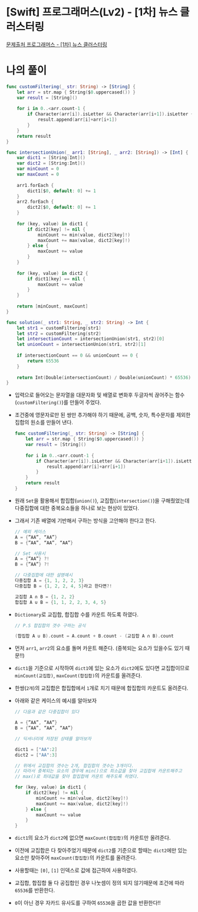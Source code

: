 # [Swift] 프로그래머스(Lv2) - [1차] 뉴스 클러스터링

[문제출처 프로그래머스 - [1차] 뉴스 클러스터링](https://school.programmers.co.kr/learn/courses/30/lessons/17677)

# 나의 풀이

```swift
func customFiltering(_ str: String) -> [String] {
    let arr = str.map { String($0.uppercased()) }
    var result = [String]()
    
    for i in 0..<arr.count-1 {
        if Character(arr[i]).isLetter && Character(arr[i+1]).isLetter {
            result.append(arr[i]+arr[i+1])
        }
    }
    return result
}

func intersectionUnion(_ arr1: [String], _ arr2: [String]) -> [Int] {
    var dict1 = [String:Int]()
    var dict2 = [String:Int]()
    var minCount = 0
    var maxCount = 0
    
    arr1.forEach {
        dict1[$0, default: 0] += 1
    }
    arr2.forEach {
        dict2[$0, default: 0] += 1
    }
    
    for (key, value) in dict1 {
        if dict2[key] != nil {
            minCount += min(value, dict2[key]!)
            maxCount += max(value, dict2[key]!)
        } else {
            maxCount += value
        }
    }
    
    for (key, value) in dict2 {
        if dict1[key] == nil {
            maxCount += value
        }
    }
    
    return [minCount, maxCount]
}

func solution(_ str1: String, _ str2: String) -> Int {
    let str1 = customFiltering(str1)
    let str2 = customFiltering(str2)
    let intersectionCount = intersectionUnion(str1, str2)[0]
    let unionCount = intersectionUnion(str1, str2)[1]
    
    if intersectionCount == 0 && unionCount == 0 {
        return 65536
    }
    
    return Int(Double(intersectionCount) / Double(unionCount) * 65536)
}
```

- 입력으로 들어오는 문자열을 대문자화 및 배열로 변화후 두글자씩 끊어주는 함수(`customFiltering()`)를 만들어 주었다.
- 조건중에 영문자로만 된 쌍만 추가해야 하기 때문에, 공백, 숫자, 특수문자를 제외한 집합의 원소를 만들어 낸다.
    
    ```swift
    func customFiltering(_ str: String) -> [String] {
        let arr = str.map { String($0.uppercased()) }
        var result = [String]()
        
        for i in 0..<arr.count-1 {
            if Character(arr[i]).isLetter && Character(arr[i+1]).isLetter {
                result.append(arr[i]+arr[i+1])
            }
        }
        return result
    }
    ```
    

- 원래 `Set`을 활용해서 합집합(`union()`), 교집합(`intersection()`)을 구해줬었는데 다중집합에 대한 중복요소들을 하나로 보는 현상이 있었다.
- 그래서 기존 배열에 기반해서 구하는 방식을 고안해야 한다고 한다.
    
    ```swift
    // 예외 케이스
    A = {”AA”, “AA”} 
    B = {”AA”, “AA”, “AA”}
    
    // Set 사용시
    A = {”AA”} ?!
    B = {”AA”} ?!
    ```
    
    ```swift
    // 다중집합에 대한 설명예시
    다중집합 A = {1, 1, 2, 2, 3} 
    다중집합 B = {1, 2, 2, 4, 5}라고 한다면?!
    
    교집합 A ∩ B = {1, 2, 2}
    합집합 A ∪ B = {1, 1, 2, 2, 3, 4, 5}
    ```
    

- `Dictionary`로 교집합, 합집합 수를 카운트 하도록 하였다.
    
    ```swift
    // P.S 합집합의 갯수 구하는 공식
    
    (합집합 A ∪ B).count = A.count + B.count - (교집합 A ∩ B).count
    ```
    

- 먼저 `arr1`, `arr2`의 요소를 돌며 카운트 해준다. (중복되는 요소가 있을수도 있기 때문!!)
- `dict1`을 기준으로 시작하여 `dict1`에 있는 요소가 `dict2`에도 있다면 교집합이므로 `minCount(교집합)`, `maxCount(합집합)`의 카운트를 올려준다. 
- 한쌍(`2개`)의 교집합은 합집합에서 `1`개로 치기 때문에 합집합의 카운트도 올려준다.    
- 아래와 같은 케이스의 예시를 알아보자
    
    ```swift
    // 다음과 같은 다중집합이 있다
    
    A = {”AA”, “AA”}
    B = {”AA”, “AA”, “AA”}
    
    // 딕셔너리에 저장된 상태를 알아보자
    
    dict1 = ["AA":2]
    dict2 = ["AA":3]
    
    // 위에서 교집합의 갯수는 2개, 합집합의 갯수는 3개이다.
    // 따라서 중복되는 요소의 경우에 min()으로 최소값을 찾아 교집합에 카운트해주고
    // max()로 최대값을 찾아 합집합에 카운트 해주도록 하였다.
    
    for (key, value) in dict1 {
        if dict2[key] != nil {
            minCount += min(value, dict2[key]!)
            maxCount += max(value, dict2[key]!)
        } else {
            maxCount += value
        }
    }
    ```
    

- `dict1`의 요소가 `dict2`에 없으면 `maxCount(합집합)`의 카운트만 올려준다.
- 이전에 교집합은 다 찾아주었기 때문에 `dict2`를 기준으로 할때는 `dict2`에만 있는 요소만 찾아주어 `maxCount(합집합)`의 카운트를 올려준다.
- 사용할때는 `[0]`, `[1]` 인덱스로 값에 접근하여 사용하였다.
- 교집합, 합집합 둘 다 공집합인 경우 나눗셈이 정의 되지 않기때문에 조건에 따라 `65536`를 반환한다.
- `0`이 아닌 경우 자카드 유사도를 구하여 `65536`을 곱한 값을 반환한다!!
